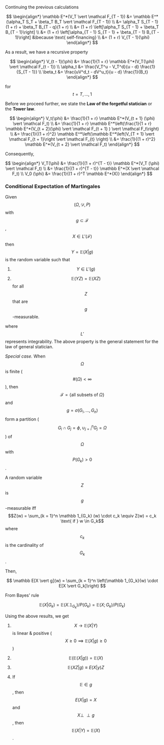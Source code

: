 Continuing the previous calculations

$$
\begin{align*}
\mathbb E^*(V_T \vert \mathcal F_{T - 1}) &= \mathbb E^*(\alpha_T S_T + \beta_T B_T \vert \mathcal F_{T - 1}) \\
&= \alpha_T S_{T - 1}(1 + r) + \beta_T B_{T - q}(1 + r) \\
&= (1 + r) \left[\alpha_T S_{T - 1} + \beta_T B_{T - 1}\right] \\
&= (1 + r) \left[\alpha_{T - 1} S_{T - 1} + \beta_{T - 1} B_{T - 1}\right] &\because \text{ self-financing} \\
&= (1 + r) V_{T - 1}(\phi)
\end{align*}
$$

As a result, we have a recursive property

$$
\begin{align*}
V_{t - 1}(\phi) &= \frac{1}{1 + r} \mathbb E^*(V_T(\phi) \vert \mathcal F_{t - 1}) \\
\alpha_t &= \frac{V_T^u - V_T^d}{u - d} \frac{1}{S_{T - 1}} \\
\beta_t &= \frac{uV^d_t - dV^u_t}{u - d} \frac{1}{B_t} 
\end{align*}
$$

for $$t = T, \dots, 1$$

Before we proceed further, we state the **Law of the forgetful statician** or the **Tower law**. 

$$
\begin{align*}
V_t(\phi) &= \frac{1}{1 + r} \mathbb E^*(V_{t + 1} (\phi) \vert \mathcal F_t) \\
&= \frac{1}{1 + r} \mathbb E^*\left(\frac{1}{1 + r} \mathbb E^*(V_{t + 2}(\phi) \vert \mathcal F_{t + 1} ) \vert \mathcal F_t\right) \\
&= \frac{1}{(1 + r)^2} \mathbb  E^*\left(\mathbb E^*\left(V_{T + 1} \vert \mathcal F_{t + 1}\right \vert \mathcal F_{t} \right) \\
&= \frac{1}{(1 + r)^2} \mathbb E^*(V_{t + 2} \vert \mathcal F_t)
\end{align*}
$$

Consequently,

$$
\begin{align*}
V_T(\phi) &= \frac{1}{(1 + r)^{T - t}} \mathbb E^*(V_T (\phi) \vert \mathcal F_t) \\
&= \frac{1}{(1 + r)^{T - t}} \mathbb E^*(X \vert \mathcal F_t) \\
V_0 (\phi) &= \frac{1}{(1 + r)^T \mathbb E^*(X)}
\end{align*}
$$

### Conditional Expectation of Martingales

Given $$(\Omega, \mathcal D, P)$$ with $$g \subset \mathcal F$$, $$X \in L'(\mathcal F)$$ then $$Y = \mathbb E(X \vert g)$$ is the random variable such that 

1. $$Y \in L'(g)$$

2. $$\mathbb E(YZ) = \mathbb E(XZ)$$ for all $$Z$$ that are $$g$$-measurable.

where $$L'$$ represents integrability. The above property is the general statement for the law of general statician.



*Special case.* When $$\Omega$$ is finite ($$\#(\Omega) < \infty$$), then $$\mathcal F = \{ \text{all subsets of } \Omega\}$$ and $$g = \sigma(G_!, \dots, G_n)$$ form a partition ($$G_i \cap G_j = \phi, \cup_{j = i}^n G_j = \Omega$$) of $$\Omega$$ with $$P(G_k) > 0$$.  

A random variable $$Z$$ is $$g$$-measurable iff $$Z(w) = \sum_{k = 1}^n \mathbb 1_{G_k} (w) \cdot c_k \equiv Z(w) = c_k \text{ if } w \in G_k$$ where $$c_k$$ is the cardinality of $$G_k$$. 

Then,

$$
\mathbb E[X \vert g](w) = \sum_{k = 1}^n \left(\mathbb 1_{G_k}(w) \cdot E[X \vert G_k]\right)
$$

From Bayes' rule

$$
\mathbb E(X \vert G_k) = \mathbb E(X . \mathbb 1_{G_k}) /P(G_k) = \mathbb E(X; G_k)/P(G_k)
$$



Using the above results, we get

1. $$X \to \mathbb E(X \vert Y)$$ is linear & positive ($$ X \geq 0 \implies \mathbb E(X \vert g) \geq 0$$)

2. $$\mathbb E(\mathbb E (X \vert g)) = \mathbb E(X)$$

3. $$\mathbb E(XZ \vert g) \equiv E(X \vert y) Z$$

4. If $$\mathbb E \in g$$, then $$E(X \vert g) = X$$ and $$X \perp\!\!\!\perp g$$, then $$\mathbb E(X \vert Y) = \mathbb E(X)$$. 
